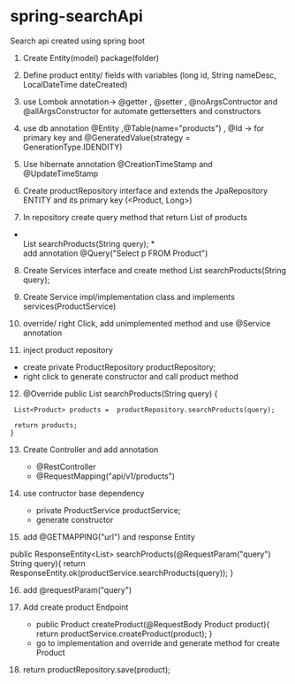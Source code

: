 # spring-searchApi

Search api created using spring boot


1. Create Entity(model) package(folder)<br>
2. Define product entity/  fields with variables (long id, String nameDesc, LocalDateTime dateCreated)<br>

3. use Lombok  annotation-> @getter  , @setter , @noArgsContructor and @allArgsConstructor for automate gettersetters and constructors<br> 

4. use db annotation @Entity ,@Table(name="products") , @Id  -> for primary key and 
@GeneratedValue(strategy = GenerationType.IDENDITY)<br> 

5. Use hibernate annotation @CreationTimeStamp and @UpdateTimeStamp

6. Create productRepository interface and extends the JpaRepository ENTITY and its primary key (<Product, Long>)

7. In repository create query method that return List of products
  * <br> List<Product> searchProducts(String query);
  *<br> add annotation @Query("Select  p FROM Product") 

8. Create Services interface and create method List<Product> searchProducts(String query);   

9. Create Service impl/implementation class and implements services<name of serive>(ProductService)

10. override/ right Click, add unimplemented method and use @Service annotation

11. inject product repository 
  * create private ProductRepository productRepository;
  * right click to generate constructor and call product method

12.   @Override
  public List<Product> searchProducts(String query) {
  
  
     List<Product> products =  productRepository.searchProducts(query);
    
     return products;
    }
    
13. Create Controller and add annotation 
    * @RestController
    * @RequestMapping("api/v1/products")

14. use contructor base dependency
    * private ProductService productService;
    * generate constructor

15. add @GETMAPPING("url") and response Entity

public ResponseEntity<List<Product>> searchProducts(@RequestParam("query") String query){
    return ResponseEntity.ok(productService.searchProducts(query));
  }

16. add @requestParam("query")

17. Add create product Endpoint
    * public Product createProduct(@RequestBody Product product){
    return productService.createProduct(product);
  }
    * go to implementation and override and generate method for create Product

18. return productRepository.save(product);

